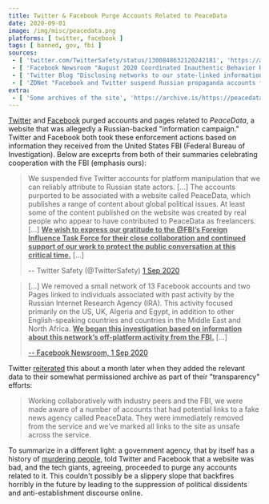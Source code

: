 ```yaml
---
title: Twitter & Facebook Purge Accounts Related to PeaceData
date: 2020-09-01
image: /img/misc/peacedata.png
platforms: [ twitter, facebook ]
tags: [ banned, gov, fbi ]
sources:
 - [ 'twitter.com/TwitterSafety/status/1300848632120242181', 'https://archive.is/wyArd' ]
 - [ 'Facebook Newsroom "August 2020 Coordinated Inauthentic Behavior Report" (1 Sep 2020)', 'https://archive.is/CtCF9' ]
 - [ 'Twitter Blog "Disclosing networks to our state-linked information operations archive" (8 Oct 2020)', 'https://archive.is/ZYAJN' ]
 - [ 'ZDNet "Facebook and Twitter suspend Russian propaganda accounts following FBI tip" by Catalin Cimpanu (1 Sep 2020)', 'https://archive.is/ETSwL' ]
extra:
 - [ 'Some archives of the site', 'https://archive.is/https://peacedata.net/' ]
---
```


[Twitter](/twitter/) and [Facebook](/facebook/) purged accounts and pages
related to _PeaceData_, a website that was allegedly a Russian-backed
"information campaign." Twitter and Facebook both took these enforcement
actions based on information they received from the United States FBI (Federal
Bureau of Investigation). Below are exceprts from both of their summaries
celebrating cooperation with the FBI (emphasis ours):

> We suspended five Twitter accounts for platform manipulation that we can
> reliably attribute to Russian state actors. [...] The accounts purported to
> be associated with a website called PeaceData, which publishes a range of
> content about global political issues. At least some of the content published
> on the website was created by real people who appear to have contributed to
> PeaceData as freelancers. [...] <u>**We wish to express our gratitude to the
> @FBI’s Foreign Influence Task Force for their close collaboration and
> continued support of our work to protect the public conversation at this
> critical time.**</u> [...]
>
> -- Twitter Safety (@TwitterSafety) [1 Sep 2020](https://archive.is/wyArd)

> [...] We removed a small network of 13 Facebook accounts and two Pages linked
> to individuals associated with past activity by the Russian Internet Research
> Agency (IRA). This activity focused primarily on the US, UK, Algeria and
> Egypt, in addition to other English-speaking countries and countries in the
> Middle East and North Africa. <u>**We began this investigation based on
> information about this network’s off-platform activity from the FBI.**</u>
> [...]
>
> [-- Facebook Newsroom, 1 Sep 2020](https://archive.is/CtCF9#selection-1885.0-1887.437)

Twitter [reiterated](https://archive.is/ZYAJN#selection-977.0-981.21) this
about a month later when they added the relevant data to their somewhat
permissioned archive as part of their "transparency" efforts:

> Working collaboratively with industry peers and the FBI, we were made aware
> of a number of accounts that had potential links to a fake news agency called
> PeaceData. They were immediately removed from the service and we’ve marked
> all links to the site as unsafe across the service.

To summarize in a different light: a government agency, that by itself has a
history of [murdering people](https://www.britannica.com/event/Ruby-Ridge),
told Twitter and Facebook that a website was bad, and the tech giants,
agreeing, proceeded to purge any accounts related to it. This couldn't possibly
be a slippery slope that backfires horribly in the future by leading to the
suppression of political dissidents and anti-establishment discourse online.
